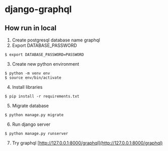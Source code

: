 # django-graphql

## How run in local
1. Create postgresql database name graphql
2. Export DATABASE_PASSWORD
```shell
$ export DATABASE_PASSWORD=PASSWORD
```
3. Create new python environment
```shell
$ python -m venv env
$ source env/bin/activate
```
4. Install libraries
```shell
$ pip install -r requirements.txt
```
5. Migrate database
```shell
$ python manage.py migrate
```

6. Run django server
```shell
$ python manage.py runserver
```


7. Try graphql
[http://127.0.0.1:8000/graphql](http://127.0.0.1:8000/graphql)
